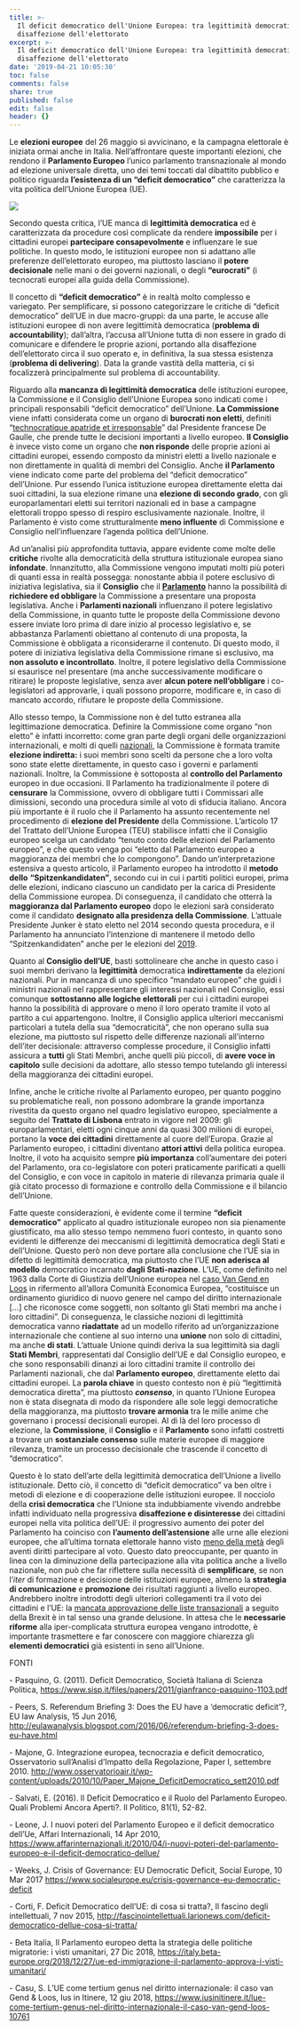 ```yaml
---
title: >-
  Il deficit democratico dell'Unione Europea: tra legittimità democratica e
  disaffezione dell'elettorato
excerpt: >-
  Il deficit democratico dell'Unione Europea: tra legittimità democratica e
  disaffezione dell'elettorato
date: '2019-04-21 10:05:30'
toc: false
comments: false
share: true
published: false
edit: false
header: {}
---
```

Le **elezioni europee** del 26 maggio si avvicinano, e la campagna elettorale è iniziata ormai anche in Italia. Nell’affrontare queste importanti elezioni, che rendono il **Parlamento Europeo** l’unico parlamento transnazionale al mondo ad elezione universale diretta, uno dei temi toccati dal dibattito pubblico e politico riguarda **l’esistenza di un “deficit democratico”** che caratterizza la vita politica dell’Unione Europea (UE). 

![](/assets/images/schermata-2019-04-21-alle-10.09.09.png)

Secondo questa critica, l’UE manca di **legittimità democratica** ed è caratterizzata da procedure così complicate da rendere **impossibile** per i cittadini europei **partecipare consapevolmente** e influenzare le sue politiche. In questo modo, le istituzioni europee non si adattano alle preferenze dell’elettorato europeo, ma piuttosto lasciano il **potere decisionale** nelle mani o dei governi nazionali, o degli **“eurocrati”** (i tecnocrati europei alla guida della Commissione).

Il concetto di **“deficit democratico”** è in realtà molto complesso e variegato. Per semplificare, si possono categorizzare le critiche di “deficit democratico” dell’UE in due macro-gruppi: da una parte, le accuse alle istituzioni europee di non avere legittimità democratica (**problema di accountability**); dall’altra, l’accusa all’Unione tutta di non essere in grado di comunicare e difendere le proprie azioni, portando alla disaffezione dell’elettorato circa il suo operato e, in definitiva, la sua stessa esistenza  (**problema di delivering**). Data la grande vastità della matteria, ci si focalizzerà principalmente sul problema di accountability.

Riguardo alla **mancanza di legittimità democratica** delle istituzioni europee, la Commissione e il Consiglio dell’Unione Europea sono indicati come i principali responsabili “deficit democratico” dell’Unione. **La Commissione** viene infatti considerata come un organo di **burocrati non eletti**, definiti “[technocratique apatride et irresponsable](https://www.cvce.eu/content/publication/1999/2/24/169b1692-c7dd-4ad4-b5fb-67e0e28edd02/publishable_fr.pdf)” dal Presidente francese De Gaulle, che prende tutte le decisioni importanti a livello europeo. **Il Consiglio** è invece visto come un organo che **non risponde** delle proprie azioni ai cittadini europei, essendo composto da ministri eletti a livello nazionale e non direttamente in qualità di membri del Consiglio. Anche **il Parlamento** viene indicato come parte del problema del “deficit democratico” dell’Unione. Pur essendo l’unica istituzione europea direttamente eletta dai suoi cittadini, la sua elezione rimane una **elezione di secondo grado**, con gli europarlamentari eletti sui territori nazionali ed in base a campagne elettorali troppo spesso di respiro esclusivamente nazionale. Inoltre, il Parlamento è visto come strutturalmente **meno influente** di Commissione e Consiglio nell’influenzare l’agenda politica dell’Unione. 

Ad un’analisi più approfondita tuttavia, appare evidente come molte delle **critiche** rivolte alla democraticità della struttura istituzionale europea siano **infondate**. Innanzitutto, alla Commissione vengono imputati molti più poteri di quanti essa in realtà possegga: nonostante abbia il potere esclusivo di iniziativa legislativa, sia il **Consiglio** che il [**Parlamento**](https://italy.beta-europe.org/2018/12/27/ue-ed-immigrazione-il-parlamento-approva-i-visti-umanitari/) hanno la possibilità di **richiedere ed obbligare** la Commissione a presentare una proposta legislativa. Anche i **Parlamenti nazionali** influenzano il potere legislativo della Commissione, in quanto tutte le proposte della Commissione devono essere inviate loro prima di dare inizio al processo legislativo e, se abbastanza Parlamenti obiettano al contenuto di una proposta, la Commissione è obbligata a riconsiderarne il contenuto. Di questo modo, il potere di iniziativa legislativa della Commissione rimane sì esclusivo, ma **non assoluto e incontrollato**. Inoltre, il potere legislativo della Commissione si esaurisce nel presentare (ma anche successivamente modificare o ritirare) le proposte legislative, senza aver **alcun potere nell’obbligare** i co-legislatori ad approvarle, i quali possono proporre, modificare e, in caso di mancato accordo, rifiutare le proposte della Commissione. 

Allo stesso tempo, la Commissione non è del tutto estranea alla legittimazione democratica. Definire la Commissione come organo “non eletto” è infatti incorretto: come gran parte degli organi delle organizzazioni internazionali, e molti di quelli [nazionali](https://www.huffingtonpost.it/antonio-caputo-/mattarella-e-i-ministri-chi-nomina-chi_a_23444181/), la Commissione è formata tramite **elezione indiretta:** i suoi membri sono scelti da persone che a loro volta sono state elette direttamente, in questo caso i governi e parlamenti nazionali. Inoltre, la Commissione è sottoposta al **controllo del Parlamento** europeo in due occasioni. Il Parlamento ha tradizionalmente il potere di **censurare** la Commissione, ovvero di obbligare tutti i Commissari alle dimissioni, secondo una procedura simile al voto di sfiducia italiano. Ancora più importante è il ruolo che il Parlamento ha assunto recentemente nel procedimento di **elezione del Presidente** della Commissione. L’articolo 17 del Trattato dell’Unione Europea (TEU) stabilisce infatti che il Consiglio europeo scelga un candidato “tenuto conto delle elezioni del Parlamento europeo”, e che questo venga poi “eletto dal Parlamento europeo a maggioranza dei membri che lo compongono”. Dando un’interpretazione estensiva a questo articolo, il Parlamento europeo ha introdotto il **metodo dello** **“Spitzenkandidaten”**, secondo cui in cui i partiti politici europei, prima delle elezioni, indicano ciascuno un candidato per la carica di Presidente della Commissione europea. Di conseguenza, il candidato che otterrà la **maggioranza dal Parlamento europeo** dopo le elezioni sarà considerato come il candidato **designato alla presidenza della Commissione**. L’attuale Presidente Junker è stato eletto nel 2014 secondo questa procedura, e il Parlamento ha annunciato l’intenzione di mantenere il metodo dello “Spitzenkandidaten” anche per le elezioni del [2019](http://www.europarl.europa.eu/news/it/press-room/20180202IPR97026/elezioni-2019-il-sistema-degli-spitzenkandidaten-non-puo-essere-revocato). 

Quanto al **Consiglio dell’UE**, basti sottolineare che anche in questo caso i suoi membri derivano la **legittimità** democratica **indirettamente** da elezioni nazionali. Pur in mancanza di uno specifico “mandato europeo” che guidi i ministri nazionali nel rappresentare gli interessi nazionali nel Consiglio, essi comunque **sottostanno alle logiche elettorali** per cui i cittadini europei hanno la possibilità di approvare o meno il loro operato tramite il voto al partito a cui appartengono. Inoltre, il Consiglio applica ulteriori meccanismi particolari a tutela della sua “democraticità”, che non operano sulla sua elezione, ma piuttosto sul rispetto delle differenze nazionali all’interno dell’iter decisionale: attraverso complesse procedure, il Consiglio infatti assicura a **tutti** gli Stati Membri, anche quelli più piccoli, di **avere voce in capitolo** sulle decisioni da adottare, allo stesso tempo tutelando gli interessi della maggioranza dei cittadini europei.

Infine, anche le critiche rivolte al Parlamento europeo, per quanto poggino su problematiche reali, non possono adombrare la grande importanza rivestita da questo organo nel quadro legislativo europeo, specialmente a seguito del **Trattato di Lisbona** entrato in vigore nel 2009: gli europarlamentari, eletti ogni cinque anni da quasi 300 milioni di europei, portano la **voce dei cittadini** direttamente al cuore dell’Europa. Grazie al Parlamento europeo, i cittadini diventano **attori attivi** della politica europea. Inoltre, il voto ha acquisito sempre **più importanza** coll’aumentare dei poteri del Parlamento, ora co-legislatore con poteri praticamente parificati a quelli del Consiglio, e con voce in capitolo in materie di rilevanza primaria quale il già citato processo di formazione e controllo della Commissione e il bilancio dell’Unione. 

Fatte queste considerazioni, è evidente come il termine **“deficit democratico”** applicato al quadro istituzionale europeo non sia pienamente giustificato, ma allo stesso tempo nemmeno fuori contesto, in quanto sono evidenti le differenze dei meccanismi di legittimità democratica degli Stati e dell’Unione. Questo però non deve portare alla conclusione che l’UE sia in difetto di legittimità democratica, ma piuttosto che l’UE **non aderisca al modello** democratico incarnato **dagli Stati-nazione**. L’UE, come definito nel 1963 dalla Corte di Giustizia dell’Unione europea nel [caso Van Gend en Loos](http://curia.europa.eu/juris/showPdf.jsf?text=&docid=87120&pageIndex=0&doclang=IT&mode=req&dir=&occ=first&part=1&cid=76427) in rifermento all’allora Comunità Economica Europea, “costituisce un ordinamento giuridico di nuovo genere nel campo del diritto internazionale \[…] che riconosce come soggetti, non soltanto gli Stati membri ma anche i loro cittadini”. Di conseguenza, le classiche nozioni di legittimità democratica vanno **riadattate** ad un modello riferito ad un’organizzazione internazionale che contiene al suo interno una **unione** non solo di cittadini, ma anche **di stati**. L’attuale Unione quindi deriva la sua legittimità sia dagli **Stati Membri**, rappresentati dal Consiglio dell’UE e dal Consiglio europeo, e che sono responsabili dinanzi ai loro cittadini tramite il controllo dei Parlamenti nazionali, che dal **Parlamento europeo**, direttamente eletto dai cittadini europei. La **parola chiave** in questo contesto non è più “legittimità democratica diretta”, ma piuttosto _**consenso**_, in quanto l’Unione Europea non è stata disegnata di modo da rispondere alle sole leggi democratiche della maggioranza, ma piuttosto **trovare armonia** tra le mille anime che governano i processi decisionali europei. Al di là del loro processo di elezione, la **Commissione**, il **Consiglio** e il **Parlamento** sono infatti costretti a trovare un **sostanziale consenso** sulle materie europee di maggiore rilevanza, tramite un processo decisionale che trascende il concetto di “democratico”.

Questo è lo stato dell’arte della legittimità democratica dell’Unione a livello istituzionale. Detto ciò, il concetto di “deficit democratico” va ben oltre i metodi di elezione e di cooperazione delle istituzioni europee. Il nocciolo della **crisi democratica** che l’Unione sta indubbiamente vivendo andrebbe infatti individuato nella progressiva **disaffezione e disinteresse** dei cittadini europei nella vita politica dell’UE: il progressivo aumento dei poter del Parlamento ha coinciso con **l’aumento dell’astensione** alle urne alle elezioni europee, che all’ultima tornata elettorale hanno visto [meno della metà](http://www.europarl.europa.eu/elections2014-results/it/turnout.html) degli aventi diritti partecipare al voto. Questo dato preoccupante, per quanto in linea con la diminuzione della partecipazione alla vita politica anche a livello nazionale, non può che far riflettere sulla necessità di **semplificare**, se non l’_iter_ di formazione e decisione delle istituzioni europee, almeno la **strategia di comunicazione** e **promozione** dei risultati raggiunti a livello europeo. Andrebbero inoltre introdotti degli ulteriori collegamenti tra il voto dei cittadini e l’UE: la [mancata approvazione delle liste transazionali](https://www.eunews.it/2018/02/07/parlamento-ue-liste-transnazionali-spitzenkandidat/100609) a seguito della Brexit è in tal senso una grande delusione. In attesa che le **necessarie riforme** alla iper-complicata struttura europea vengano introdotte, è importante trasmettere e far conoscere con maggiore chiarezza gli **elementi democratici** già esistenti in seno all’Unione.



FONTI

\-	Pasquino, G. (2011). Deficit Democratico, Società Italiana di Scienza Politica, https://www.sisp.it/files/papers/2011/gianfranco-pasquino-1103.pdf  

\-	Peers, S. Referendum Briefing 3: Does the EU have a ‘democratic deficit’?, EU law Analysis, 15 Jun 2016, http://eulawanalysis.blogspot.com/2016/06/referendum-briefing-3-does-eu-have.html

\-	Majone, G. Integrazione europea, tecnocrazia e deficit democratico, Osservatorio sull’Analisi d’Impatto della Regolazione, Paper I, settembre 2010. http://www.osservatorioair.it/wp-content/uploads/2010/10/Paper_Majone_DeficitDemocratico_sett2010.pdf

\-	Salvati, E. (2016). Il Deficit Democratico e il Ruolo del Parlamento Europeo. Quali Problemi Ancora Aperti?. Il Politico, 81(1), 52-82.

\-	Leone, J. I nuovi poteri del Parlamento Europeo e il deficit democratico dell’Ue, Affari Internazionali, 14 Apr 2010, https://www.affarinternazionali.it/2010/04/i-nuovi-poteri-del-parlamento-europeo-e-il-deficit-democratico-dellue/ 

\-	Weeks, J. Crisis of Governance: EU Democratic Deficit, Social Europe, 10 Mar 2017 https://www.socialeurope.eu/crisis-governance-eu-democratic-deficit

\-	Corti, F. Deficit Democratico dell’UE: di cosa si tratta?, Il fascino degli intellettuali, 7 nov 2015, http://fascinointellettuali.larionews.com/deficit-democratico-dellue-cosa-si-tratta/

\-	Beta Italia, Il Parlamento europeo detta la strategia delle politiche migratorie: i visti umanitari, 27 Dic 2018, https://italy.beta-europe.org/2018/12/27/ue-ed-immigrazione-il-parlamento-approva-i-visti-umanitari/

\-	Casu, S. L’UE come tertium genus nel diritto internazionale: il caso van Gend & Loos, Ius in Itinere, 12 giu 2018, https://www.iusinitinere.it/lue-come-tertium-genus-nel-diritto-internazionale-il-caso-van-gend-loos-10761
